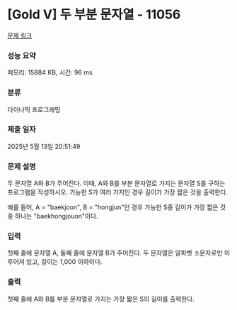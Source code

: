# [Gold V] 두 부분 문자열 - 11056 

[문제 링크](https://www.acmicpc.net/problem/11056) 

### 성능 요약

메모리: 15884 KB, 시간: 96 ms

### 분류

다이나믹 프로그래밍

### 제출 일자

2025년 5월 13일 20:51:49

### 문제 설명

<p>두 문자열 A와 B가 주어진다. 이때, A와 B를 부분 문자열로 가지는 문자열 S를 구하는 프로그램을 작성하시오. 가능한 S가 여러 가지인 경우 길이가 가장 짧은 것을 출력한다.</p>

<p>예를 들어, A = "baekjoon", B = "hongjun"인 경우 가능한 S중 길이가 가장 짧은 것 중 하나는 "baekhongjouon"이다.</p>

### 입력 

 <p>첫째 줄에 문자열 A, 둘째 줄에 문자열 B가 주어진다. 두 문자열은 알파벳 소문자로만 이루어져 있고, 길이는 1,000 이하이다.</p>

### 출력 

 <p>첫째 줄에 A와 B를 부분 문자열로 가지는 가장 짧은 S의 길이를 출력한다.</p>

